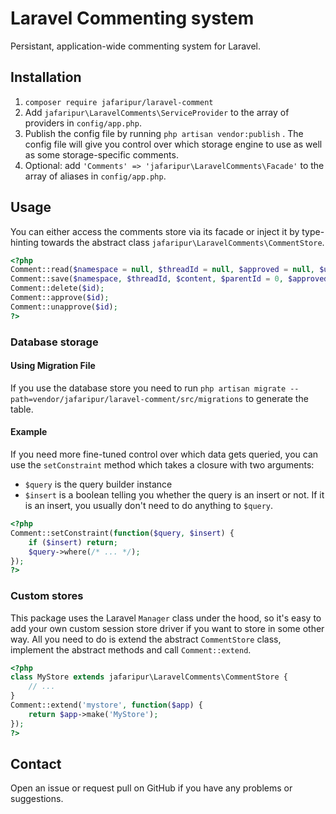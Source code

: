 # Laravel Commenting system

Persistant, application-wide commenting system for Laravel.

## Installation

1. `composer require jafaripur/laravel-comment`
2. Add `jafaripur\LaravelComments\ServiceProvider` to the array of providers in `config/app.php`.
3. Publish the config file by running `php artisan vendor:publish` . The config file will give you control over which storage engine to use as well as some storage-specific comments.
4. Optional: add `'Comments' => 'jafaripur\LaravelComments\Facade'` to the array of aliases in `config/app.php`.

## Usage

You can either access the comments store via its facade or inject it by type-hinting towards the abstract class `jafaripur\LaravelComments\CommentStore`.

```php
<?php
Comment::read($namespace = null, $threadId = null, $approved = null, $userId = null, $parentId = null);
Comment::save($namespace, $threadId, $content, $parentId = 0, $approved = 0, $userId = null);
Comment::delete($id);
Comment::approve($id);
Comment::unapprove($id);
?>
```

### Database storage

#### Using Migration File

If you use the database store you need to run `php artisan migrate --path=vendor/jafaripur/laravel-comment/src/migrations` to generate the table.

#### Example

If you need more fine-tuned control over which data gets queried, you can use the `setConstraint` method which takes a closure with two arguments:

- `$query` is the query builder instance
- `$insert` is a boolean telling you whether the query is an insert or not. If it is an insert, you usually don't need to do anything to `$query`.

```php
<?php
Comment::setConstraint(function($query, $insert) {
    if ($insert) return;
    $query->where(/* ... */);
});
?>
```

### Custom stores

This package uses the Laravel `Manager` class under the hood, so it's easy to add your own custom session store driver if you want to store in some other way. All you need to do is extend the abstract `CommentStore` class, implement the abstract methods and call `Comment::extend`.

```php
<?php
class MyStore extends jafaripur\LaravelComments\CommentStore {
    // ...
}
Comment::extend('mystore', function($app) {
    return $app->make('MyStore');
});
?>
```

## Contact

Open an issue or request pull on GitHub if you have any problems or suggestions.